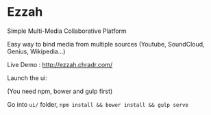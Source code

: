 # Ezzah
Simple Multi-Media Collaborative Platform

Easy way to bind media from multiple sources (Youtube, SoundCloud, Genius, Wikipedia...)

Live Demo : http://ezzah.chradr.com/

Launch the ui:

(You need npm, bower and gulp first)

Go into `ui/` folder, `npm install && bower install && gulp serve`

